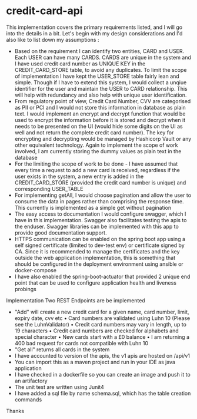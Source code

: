 # credit-card-api

This implementation covers the primary requirements listed, and I will go into the details in a bit. Let's begin with my design considerations and I'd also like to list down my assumptions :
 - Based on the requirement I can identify two entities, CARD and USER. Each USER can have many CARDS. CARDS are unique in the system and I have used credit card number as UNIQUE KEY in the CREDIT_CARD_STORE table, to avoid any duplicates. To limit the scope of implementation I have kept the USER_STORE table fairly lean and simple. Though if I have to extend this system, I would collect a unqiue identifier for the user and maintain the USER to CARD relationship. This will help with redundancy and also help with unique user identification.
 - From regulatory point of view, Credit Card Number, CVV are categorised as PII or PCI and I would not store this information in database as plain text. I would implement an encrypt and decrypt function that would be used to encrypt the information before it is stored and decrypt when it needs to be presented on the UI (would hide some digits on the UI as well and not return the complete credit card number). The key for encrypting and decrypting would be managed by Hashicorp Vault or any other equivalent technology. Again to implement the scope of work involved, I am currently storing the dummy values as plain text in the database
 - For the limiting the scope of work to be done - I have assumed that every time a request to add a new card is received, regardless if the user exists in the system, a new entry is added in the CREDIT_CARD_STORE (provided the credit card number is unique) and corresponding USER_TABLE
 - For implementing getAll, I would choose pagination and allow the user to consume the data in pages rather than comprising the response time. This currently is implemented as a simple get without pagination
 - The easy access to documentation I would configure swagger, which I have in this implementation. Swagger also facilitates testing the apis to the enduser. Swagger libraries can be implemented with this app to provide good documentation support.
 - HTTPS communication can be enabled on the spring boot app using a self signed certificate (limited to dev-test env) or certificate signed by CA. Since it is recommended to manage the certificates and the key outside the web application implementation, this is something that should be configured in the deployment environment using ansible or docker-compose
 - I have also enabled the spring-boot-actuator that provided 2 unique end point that can be used to configure application health and liveness probings

Implementation
Two REST Endpoints are be implemented
-	"Add" will create a new credit card for a given name, card number, limit, expiry date, cvv etc
	•	Card numbers are validated using Luhn 10 (Please see the LuhnValidator)
  • Credit card numbers may vary in length, up to 19 characters
	•	Credit card numbers are checked for alphabets and special character
	•	New cards start with a £0 balance
	• I am returning a 400 bad request for cards not compatible with Luhn 10
- "Get all" returns all cards in the system
- I have accounted to version of the apis, the v1 apis are hosted on /api/v1
- You can import this as a maven project and run in your IDE as java application 
- I have checked in a dockerfile so you can create an image and push it to an artifactory 
- The unit test are written using Junit4
- I have added a sql file by name schema.sql, which has the table creation commands

Thanks 
